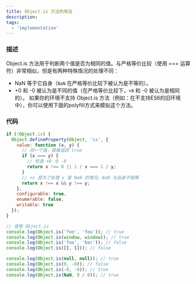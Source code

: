 ```yaml
---
title: Object.is 方法的用法
description:
tags:
  - 'implementation'
---
```


### 描述

Object.is 方法用于判断两个值是否为相同的值。与严格等价比较（使用 === 运算符）非常相似，但是有两种特殊情况的处理不同：

- NaN 等于它自身（`NaN` 在严格等价比较下被认为是不等的）。
- +0 和 -0 被认为是不同的值（在严格等价比较下，`+0` 和 -0 被认为是相同的）。
  如果你的环境不支持 Object.is 方法（例如：在不支持ES6的旧环境中），你可以使用下面的polyfill方式来模拟这个方法。

### 代码

```js
if (!Object.is) {
  Object.defineProperty(Object, 'is', {
    value: function (x, y) {
      // 同一个值，直接返回 true
      if (x === y) {
        // 检查 +0 与 -0
        return x !== 0 || 1 / x === 1 / y;
      }
      // +x 是为了处理 x 是 NaN 的情况。NaN 与自身不相等
      return x !== x && y !== y;
    },
    configurable: true,
    enumerable: false,
    writable: true
  });
}

// 使用 Object.is
console.log(Object.is('foo', 'foo')); // true
console.log(Object.is(window, window)); // true
console.log(Object.is('foo', 'bar')); // false
console.log(Object.is([], [])); // false

console.log(Object.is(null, null)); // true
console.log(Object.is(0, -0)); // false
console.log(Object.is(-0, -0)); // true
console.log(Object.is(NaN, 0 / 0)); // true
```

